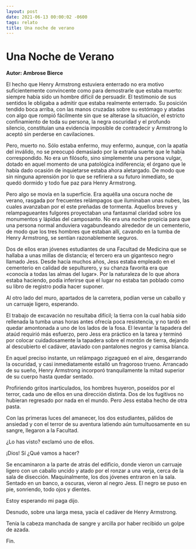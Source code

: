 ```yaml
---
layout: post
date: 2021-06-13 00:00:02 -0600
tags: relato
title: Una noche de verano
---
```


# Una Noche de Verano

**Autor: Ambrose Bierce**

El hecho que Henry Armstrong estuviera enterrado no era motivo
suficientemente convincente como para demostrarle que estaba muerto:  
siempre había sido un hombre difícil de persuadir. El testimonio de sus
sentidos le obligaba a admitir que estaba realmente enterrado. Su
posición tendido boca arriba, con las manos cruzadas sobre su estómago
y atadas con algo que rompió fácilmente sin que se alterase la
situación, el estricto confinamiento de toda su persona, la negra
oscuridad y el profundo silencio, constituían una evidencia imposible
de contradecir y Armstrong lo aceptó sin perderse en cavilaciones.

Pero, muerto no. Sólo estaba enfermo, muy enfermo, aunque, con la
apatía del inválido, no se preocupó demasiado por la extraña suerte que
le había correspondido. No era un filósofo, sino simplemente una
persona vulgar, dotado en aquel momento de una patológica indiferencia;
el órgano que le había dado ocasión de inquietarse estaba ahora
aletargado. De modo que sin ninguna aprensión por lo que se refiriera a
su futuro inmediato, se quedó dormido y todo fue paz para Henry
Armstrong.

Pero algo se movía en la superficie. Era aquélla una oscura noche de
verano, rasgada por frecuentes relámpagos que iluminaban unas nubes,
las cuales avanzaban por el este preñadas de tormenta. Aquellos breves
y relampagueantes fulgores proyectaban una fantasmal claridad sobre los
monumentos y lápidas del camposanto. No era una noche propicia para que
una persona normal anduviera vagabundeando alrededor de un cementerio,
de modo que los tres hombres que estaban allí, cavando en la tumba de
Henry Armstrong, se sentían razonablemente seguros.

Dos de ellos eran jóvenes estudiantes de una Facultad de Medicina que
se hallaba a unas millas de distancia; el tercero era un gigantesco
negro llamado Jess. Desde hacía muchos años, Jess estaba empleado en el
cementerio en calidad de sepulturero, y su chanza favorita era que
«conocía a todas las almas del lugar». Por la naturaleza de lo que
ahora estaba haciendo, podía inferirse que el lugar no estaba tan
poblado como su libro de registro podía hacer suponer.

Al otro lado del muro, apartados de la carretera, podían verse un
caballo y un carruaje ligero, esperando.

El trabajo de excavación no resultaba difícil; la tierra con la cual
había sido rellenada la tumba unas horas antes ofrecía poca
resistencia, y no tardó en quedar amontonada a uno de los lados de la
fosa. El levantar la tapadera del ataúd requirió más esfuerzo, pero
Jess era práctico en la tarea y terminó por colocar cuidadosamente la
tapadera sobre el montón de tierra, dejando al descubierto el cadáver,
ataviado con pantalones negros y camisa blanca.

En aquel preciso instante, un relámpago zigzagueó en el aire,
desgarrando la oscuridad, y casi inmediatamente estalló un fragoroso
trueno. Arrancado de su sueño, Henry Armstrong incorporó tranquilamente
la mitad superior de su cuerpo hasta quedar sentado.

Profiriendo gritos inarticulados, los hombres huyeron, poseídos por el
terror, cada uno de ellos en una dirección distinta. Dos de los
fugitivos no hubieran regresado por nada en el mundo. Pero Jess estaba
hecho de otra pasta.

Con las primeras luces del amanecer, los dos estudiantes, pálidos de
ansiedad y con el terror de su aventura latiendo aún tumultuosamente en
su sangre, llegaron a la Facultad.

¿Lo has visto? exclamó uno de ellos.

¡Dios! Sí ¿Qué vamos a hacer?

Se encaminaron a la parte de atrás del edificio, donde vieron un
carruaje ligero con un caballo uncido y atado por el ronzar a una
verja, cerca de la sala de disección. Maquinalmente, los dos jóvenes
entraron en la sala. Sentado en un banco, a oscuras, vieron al negro
Jess. El negro se puso en pie, sonriendo, todo ojos y dientes.

Estoy esperando mi paga dijo.

Desnudo, sobre una larga mesa, yacía el cadáver de Henry Armstrong.

Tenía la cabeza manchada de sangre y arcilla por haber recibido un
golpe de azada.

Fin.